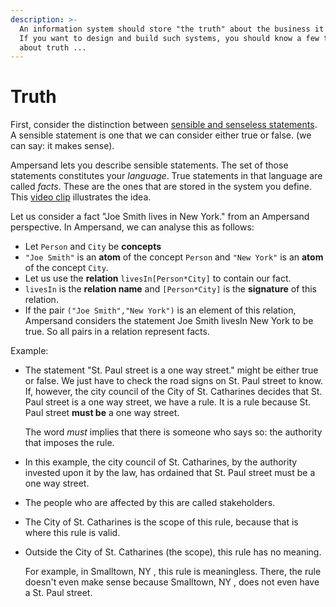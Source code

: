 ```yaml
---
description: >-
  An information system should store "the truth" about the business it supports.
  If you want to design and build such systems, you should know a few things
  about truth ...
---
```


# Truth

First, consider the distinction between [sensible and senseless statements](https://player.ou.nl/wowzaportlets/#!production/VDvSFqQ). A sensible statement is one that we can consider either true or false. \(we can say: it makes sense\).

Ampersand lets you describe sensible statements. The set of those statements constitutes your _language_. True statements in that language are called _facts_. These are the ones that are stored in the system you define. This [video clip](https://player.ou.nl/wowzaportlets/#!production/An9G5DT) illustrates the idea.

Let us consider a fact "Joe Smith lives in New York." from an Ampersand perspective. In Ampersand, we can analyse this as follows:

* Let `Person` and `City` be **concepts**
* `"Joe Smith"` is an **atom** of the concept `Person` and `"New York"` is an **atom** of the concept `City`.
* Let us use the **relation** `livesIn[Person*City]` to contain our fact.
* `livesIn` is the **relation name** and `[Person*City]` is the **signature** of this relation.
* If the pair `("Joe Smith","New York")` is an element of this relation, Ampersand considers the statement Joe Smith livesIn New York to be true. So all pairs in a relation represent facts.

Example:

* The statement "St. Paul street is a one way street." might be either true or false. We just have to check the road signs on St. Paul street to know. If, however, the city council of the City of St. Catharines decides that St. Paul street is a one way street, we have a rule. It is a rule because St. Paul street **must be** a one way street.

  The word _must_ implies that there is someone who says so: the authority that imposes the rule.

* In this example, the city council of St. Catharines, by the authority invested upon it by the law, has ordained that St. Paul street must be a one way street.
* The people who are affected by this are called stakeholders.
* The City of St. Catharines is the scope of this rule, because that is where this rule is valid.
* Outside the City of St. Catharines \(the scope\), this rule has no meaning.

  For example, in Smalltown, NY , this rule is meaningless. There, the rule doesn't even make sense because Smalltown, NY , does not even have a St. Paul street.

